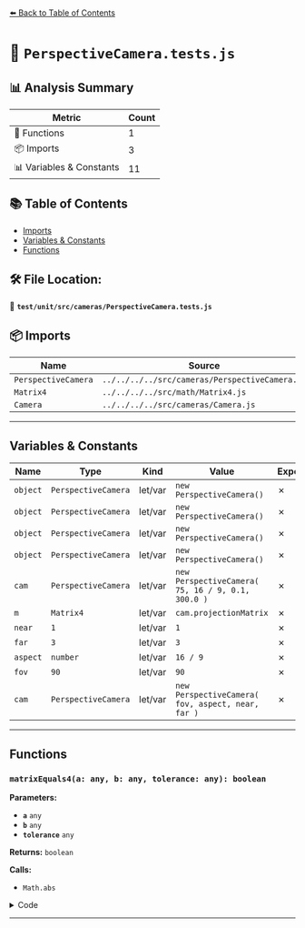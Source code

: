 [⬅️ Back to Table of Contents](../../../../index.md)

# 📄 `PerspectiveCamera.tests.js`

## 📊 Analysis Summary

| Metric | Count |
|--------|-------|
| 🔧 Functions | 1 |
| 📦 Imports | 3 |
| 📊 Variables & Constants | 11 |

## 📚 Table of Contents

- [Imports](#imports)
- [Variables & Constants](#variables-constants)
- [Functions](#functions)

## 🛠️ File Location:
📂 **`test/unit/src/cameras/PerspectiveCamera.tests.js`**

## 📦 Imports

| Name | Source |
|------|--------|
| `PerspectiveCamera` | `../../../../src/cameras/PerspectiveCamera.js` |
| `Matrix4` | `../../../../src/math/Matrix4.js` |
| `Camera` | `../../../../src/cameras/Camera.js` |


---

## Variables & Constants

| Name | Type | Kind | Value | Exported |
|------|------|------|-------|----------|
| `object` | `PerspectiveCamera` | let/var | `new PerspectiveCamera()` | ✗ |
| `object` | `PerspectiveCamera` | let/var | `new PerspectiveCamera()` | ✗ |
| `object` | `PerspectiveCamera` | let/var | `new PerspectiveCamera()` | ✗ |
| `object` | `PerspectiveCamera` | let/var | `new PerspectiveCamera()` | ✗ |
| `cam` | `PerspectiveCamera` | let/var | `new PerspectiveCamera( 75, 16 / 9, 0.1, 300.0 )` | ✗ |
| `m` | `Matrix4` | let/var | `cam.projectionMatrix` | ✗ |
| `near` | `1` | let/var | `1` | ✗ |
| `far` | `3` | let/var | `3` | ✗ |
| `aspect` | `number` | let/var | `16 / 9` | ✗ |
| `fov` | `90` | let/var | `90` | ✗ |
| `cam` | `PerspectiveCamera` | let/var | `new PerspectiveCamera( fov, aspect, near, far )` | ✗ |


---

## Functions

### `matrixEquals4(a: any, b: any, tolerance: any): boolean`

**Parameters:**

- **`a`** `any`
- **`b`** `any`
- **`tolerance`** `any`

**Returns:** `boolean`

**Calls:**

- `Math.abs`

<details><summary>Code</summary>

```typescript
function ( a, b, tolerance ) {

			tolerance = tolerance || 0.0001;
			if ( a.elements.length != b.elements.length ) {

				return false;

			}

			for ( let i = 0, il = a.elements.length; i < il; i ++ ) {

				const delta = Math.abs( a.elements[ i ] - b.elements[ i ] );
				if ( delta > tolerance ) {

					return false;

				}

			}

			return true;

		}
```
</details>


---